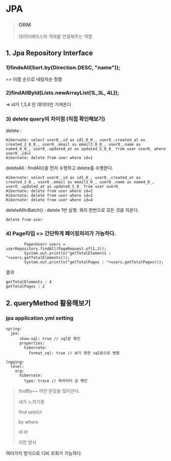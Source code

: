 # JPA

> ### ORM 
>
> 데이터베이스와 객체를 연결해주는 역할

## 1. Jpa Repository Interface

### 1)findeAll(Sort.by(Direction.DESC, "name"));

=> 이름 순으로 내림차순 정렬



### 2)findAllById(Lists.newArrayList(1L,3L, 4L));

=> id가 1,3,4 인 데이터만 가져온다



### 3) delete query의 차이점 (직접 확인해보기)

delete :  

```
Hibernate: select user0_.id as id1_0_0_, user0_.created_at as created_2_0_0_, user0_.email as email3_0_0_, user0_.name as name4_0_0_, user0_.updated_at as updated_5_0_0_ from user user0_ where user0_.id=1
Hibernate: delete from user where id=1
```



deleteAll : findAll()을 먼저 수행하고 delete를 수행한다.

```
Hibernate: select user0_.id as id1_0_, user0_.created_at as created_2_0_, user0_.email as email3_0_, user0_.name as name4_0_, user0_.updated_at as updated_5_0_ from user user0_
Hibernate: delete from user where id=2
Hibernate: delete from user where id=3
Hibernate: delete from user where id=4
```



deleteAllInBatch() : delete 1번 실행. 쿼리 한번으로 모든 것을 지운다.

```
delete from user
```





### 4) Page타입 => 간단하게 페이징처리가 가능하다.

```
        Page<User> users = userRepository.findAll(PageRequest.of(1,3));
        System.out.println("getTotalElements : "+users.getTotalElements());
        System.out.println("getTotalPages : "+users.getTotalPages());
```

결과

```
getTotalElements : 4
getTotalPages : 2
```





## 2. queryMethod 활용해보기

### jpa application.yml setting 

```
spring:
  jpa:
      show-sql: true // sql문 확인
      properties:
        hibernate:
          format_sql: true // 보기 편한 sql문으로 변환

logging:
  level:
    org:
      hibernate:
        type: trace // 파라미터 값 확인
```



> findBy~~ 이런 문장을 많이쓴다.
>
> 내가 느끼기론 
>
> find selelct
>
> by   where
>
> id     id
>
> 이런 방식

여러가지 방식으로 디비 조회가 가능하다.



